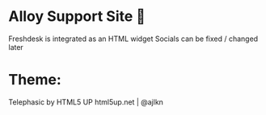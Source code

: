 # Alloy Support Site 🤝

Freshdesk is integrated as an HTML widget
Socials can be fixed / changed later

# Theme:

Telephasic by HTML5 UP
html5up.net | @ajlkn

